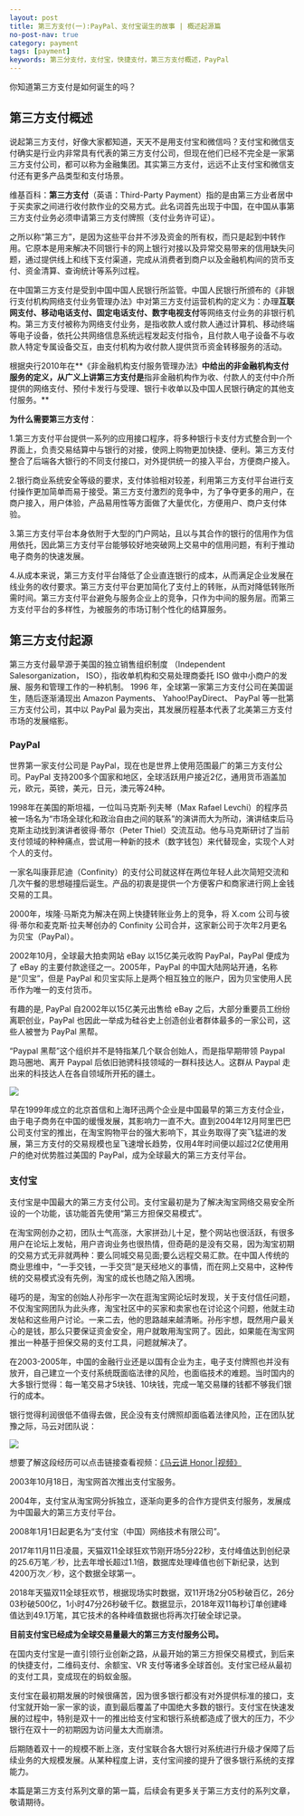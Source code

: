 ```yaml
---
layout: post
title: 第三方支付(一):PayPal、支付宝诞生的故事 | 概述起源篇
no-post-nav: true
category: payment
tags: [payment]
keywords: 第三分支付，支付宝，快捷支付，第三方支付概述，PayPal
---
```


你知道第三方支付是如何诞生的吗？

## 第三方支付概述

说起第三方支付，好像大家都知道，天天不是用支付宝和微信吗？支付宝和微信支付确实是行业内非常具有代表的第三方支付公司，但现在他们已经不完全是一家第三方支付公司，都可以称为金融集团。其实第三方支付，远远不止支付宝和微信支付还有更多产品类型和支付场景。

维基百科：**第三方支付**（英语：Third-Party Payment）指的是由第三方业者居中于买卖家之间进行收付款作业的交易方式。此名词首先出现于中国，在中国从事第三方支付业务必须申请第三方支付牌照（支付业务许可证）。

之所以称“第三方”，是因为这些平台并不涉及资金的所有权，而只是起到中转作用。它原本是用来解决不同银行卡的网上银行对接以及异常交易带来的信用缺失问题，通过提供线上和线下支付渠道，完成从消费者到商户以及金融机构间的货币支付、资金清算、查询统计等系列过程。

在中国第三方支付是受到中国中国人民银行所监管。中国人民银行所颁布的《非银行支付机构网络支付业务管理办法》中对第三方支付运营机构的定义为：办理**互联网支付、移动电话支付、固定电话支付、数字电视支付**等网络支付业务的非银行机构。第三方支付被称为网络支付业务，是指收款人或付款人通过计算机、移动终端等电子设备，依托公共网络信息系统远程发起支付指令，且付款人电子设备不与收款人特定专属设备交互，由支付机构为收付款人提供货币资金转移服务的活动。

根据央行2010年在**《非金融机构支付服务管理办法》**中给出的非金融机构支付服务的定义，从广义上讲第三方支付是**指非金融机构作为收、付款人的支付中介所提供的网络支付、预付卡发行与受理、银行卡收单以及中国人民银行确定的其他支付服务。**

**为什么需要第三方支付**：

1.第三方支付平台提供一系列的应用接口程序，将多种银行卡支付方式整合到一个界面上，负责交易结算中与银行的对接，使网上购物更加快捷、便利。第三方支付整合了后端各大银行的不同支付接口，对外提供统一的接入平台，方便商户接入。

2.银行商业系统安全等级的要求，支付体验相对较差，利用第三方支付平台进行支付操作更加简单而易于接受。第三方支付激烈的竞争中，为了争夺更多的用户，在商户接入，用户体验，产品易用性等方面做了大量优化，方便用户、商户支付体验。

3.第三方支付平台本身依附于大型的门户网站，且以与其合作的银行的信用作为信用依托，因此第三方支付平台能够较好地突破网上交易中的信用问题，有利于推动电子商务的快速发展。

4.从成本来说，第三方支付平台降低了企业直连银行的成本，从而满足企业发展在线业务的收付要求。第三方支付平台更加简化了支付上的转账，从而对降低转账所需时间。第三方支付平台避免与服务企业上的竞争，只作为中间的服务层。而第三方支付平台的多样性，为被服务的市场订制个性化的结算服务。

## 第三方支付起源

第三方支付最早源于美国的独立销售组织制度 （Independent Salesorganization， ISO），指收单机构和交易处理商委托 ISO 做中小商户的发展、服务和管理工作的一种机制。 1996 年，全球第一家第三方支付公司在美国诞生，随后逐渐涌现出 Amazon Payments、 Yahoo!PayDirect、 PayPal 等一批第三方支付公司，其中以 PayPal 最为突出，其发展历程基本代表了北美第三方支付市场的发展缩影。

### PayPal

世界第一家支付公司是 PayPal，现在也是世界上使用范围最广的第三方支付公司。PayPal 支持200多个国家和地区，全球活跃用户接近2亿，通用货币涵盖加元，欧元，英镑，美元，日元，澳元等24种。

1998年在美国的斯坦福，一位叫马克斯·列夫琴（Max Rafael Levchi）的程序员被一场名为“市场全球化和政治自由之间的联系”的演讲而大为所动，演讲结束后马克斯主动找到演讲者彼得·蒂尔（Peter Thiel）交流互动。他与马克斯研讨了当前支付领域的种种痛点，尝试用一种新的技术（数字钱包）来代替现金，实现个人对个人的支付。

一家名叫康菲尼迪（Confinity）的支付公司就这样在两位年轻人此次简短交流和几次午餐的思想碰撞后诞生。产品的初衷是提供一个方便客户和商家进行网上金钱交易的工具。

2000年，埃隆·马斯克为解决在网上快捷转账业务上的竞争，将 X.com 公司与彼得·蒂尔和麦克斯·拉夫琴创办的 Confinity 公司合并，这家新公司于次年2月更名为贝宝（PayPal）。

2002年10月，全球最大拍卖网站 eBay 以15亿美元收购 PayPal，PayPal 便成为了 eBay 的主要付款途径之一。2005年，PayPal 的中国大陆网站开通，名称是“贝宝”，但是 PayPal 和贝宝实际上是两个相互独立的账户，因为贝宝使用人民币作为唯一的支付货币。

有趣的是, PayPal 自2002年以15亿美元出售给 eBay 之后，大部分重要员工纷纷离职创业，PayPal 也因此一举成为硅谷史上创造创业者群体最多的一家公司，这些人被誉为 PayPal 黑帮。

“Paypal 黑帮”这个组织并不是特指某几个联合创始人，而是指早期带领 Paypal 跑马圈地、离开 Paypal 后依旧驰骋科技领域的一群科技达人。这群从 Paypal 走出来的科技达人在各自领域所开拓的疆土。

![](http://www.itmind.net/assets/images/2019/payment/paypal.jpg)

早在1999年成立的北京首信和上海环迅两个企业是中国最早的第三方支付企业，由于电子商务在中国的缓慢发展，其影响力一直不大。直到2004年12月阿里巴巴公司支付宝的推出，在淘宝购物平台的强大影响下，其业务取得了突飞猛进的发展，第三方支付的交易规模也呈飞速增长趋势，仅用4年时间便以超过2亿使用用户的绝对优势胜过美国的 PayPal，成为全球最大的第三方支付平台。

### 支付宝

支付宝是中国最大的第三方支付公司。支付宝最初是为了解决淘宝网络交易安全所设的一个功能，该功能首先使用“第三方担保交易模式”。

在淘宝网创办之初，团队士气高涨，大家拼劲儿十足，整个网站也很活跃，有很多用户在论坛上发帖，用户咨询业务也很热情，但奇葩的是没有交易，因为淘宝初期的交易方式无非就两种：要么同城交易见面;要么远程交易汇款。在中国人传统的商业思维中，“一手交钱，一手交货”是天经地义的事情，而在网上交易中，这种传统的交易模式没有先例，淘宝的成长也随之陷入困境。

碰巧的是，淘宝的创始人孙彤宇一次在逛淘宝网论坛时发现，关于支付信任问题，不仅淘宝网团队为此头疼，淘宝社区中的买家和卖家也在讨论这个问题，他就主动发帖和这些用户讨论。一来二去，他的思路越来越清晰。孙彤宇想，既然用户最关心的是钱，那么只要保证资金安全，用户就敢用淘宝网了。因此，如果能在淘宝网推出一种基于担保交易的支付工具，问题就解决了。

在2003-2005年，中国的金融行业还是以国有企业为主，电子支付牌照也并没有放开，自己建立一个支付系统既面临法律的风险，也面临技术的难题。当时国内的大多银行觉得：每一笔交易才5块钱、10块钱，完成一笔交易赚的钱都不够我们银行的成本。

银行觉得利润很低不值得去做，民企没有支付牌照却面临着法律风险，正在团队犹豫之际，马云对团队说：

![](http://www.itmind.net/assets/images/2019/payment/mayun.jpg)

想要了解这段经历可以点击链接查看视频：[《马云讲 Honor |视频》](https://mp.weixin.qq.com/s/rUlsZweOyP8wRwnaAcu-ww)

2003年10月18日，淘宝网首次推出支付宝服务。

2004年，支付宝从淘宝网分拆独立，逐渐向更多的合作方提供支付服务，发展成为中国最大的第三方支付平台。

2008年1月1日起更名为“支付宝（中国）网络技术有限公司”。

2017年11月11日凌晨，天猫双11全球狂欢节刚开场5分22秒，支付峰值达到创纪录的25.6万笔／秒，比去年增长超过1.1倍，数据库处理峰值也创下新纪录，达到4200万次／秒，这个数据全球第一。

2018年天猫双11全球狂欢节，根据现场实时数据，双11开场2分05秒破百亿，26分03秒破500亿，1小时47分26秒破千亿。数据显示，2018年双11每秒订单创建峰值达到49.1万笔，其它技术的各种峰值数据也将再次打破全球记录。

**目前支付宝已经成为全球交易量最大的第三方支付服务公司。**

在国内支付宝是一直引领行业创新之路，从最开始的第三方担保交易模式，到后来的快捷支付，二维码支付、余额宝、VR 支付等诸多全球首创。支付宝已经从最初的支付工具，变成现在的蚂蚁金服。

支付宝在最初期发展的时候很痛苦，因为很多银行都没有对外提供标准的接口，支付宝就开始一家一家的谈，直到最后覆盖了中国绝大多数的银行。支付宝在快速发展的过程中，特别是双十一的推出给支付宝和银行系统都造成了很大的压力，不少银行在双十一的初期因为访问量太大而崩溃。

后期随着双十一的规模不断上涨，支付宝联合各大银行对系统进行升级才保障了后续业务的大规模发展。从某种程度上讲，支付宝间接的提升了很多银行系统的支撑能力。


本篇是第三方支付系列文章的第一篇，后续会有更多关于第三方支付的系列文章，敬请期待。

